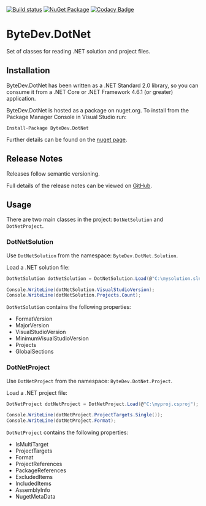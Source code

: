 [![Build status](https://ci.appveyor.com/api/projects/status/github/bytedev/ByteDev.DotNet?branch=master&svg=true)](https://ci.appveyor.com/project/bytedev/ByteDev-DotNet/branch/master)
[![NuGet Package](https://img.shields.io/nuget/v/ByteDev.DotNet.svg)](https://www.nuget.org/packages/ByteDev.DotNet)
[![Codacy Badge](https://api.codacy.com/project/badge/Grade/d7286791f04843528797e2a48e72a070)](https://www.codacy.com/manual/ByteDev/ByteDev.DotNet?utm_source=github.com&amp;utm_medium=referral&amp;utm_content=ByteDev/ByteDev.DotNet&amp;utm_campaign=Badge_Grade)

# ByteDev.DotNet

Set of classes for reading .NET solution and project files.

## Installation

ByteDev.DotNet has been written as a .NET Standard 2.0 library, so you can consume it from a .NET Core or .NET Framework 4.6.1 (or greater) application.

ByteDev.DotNet is hosted as a package on nuget.org.  To install from the Package Manager Console in Visual Studio run:

`Install-Package ByteDev.DotNet`

Further details can be found on the [nuget page](https://www.nuget.org/packages/ByteDev.DotNet/).

## Release Notes

Releases follow semantic versioning.

Full details of the release notes can be viewed on [GitHub](https://github.com/ByteDev/ByteDev.DotNet/blob/master/docs/RELEASE-NOTES.md).

## Usage

There are two main classes in the project: `DotNetSolution` and `DotNetProject`.

### DotNetSolution

Use `DotNetSolution` from the namespace: `ByteDev.DotNet.Solution`.

Load a .NET solution file:

```csharp
DotNetSolution dotNetSolution = DotNetSolution.Load(@"C:\mysolution.sln");

Console.WriteLine(dotNetSolution.VisualStudioVersion);
Console.WriteLine(dotNetSolution.Projects.Count);
```

`DotNetSolution` contains the following properties:
- FormatVersion
- MajorVersion
- VisualStudioVersion
- MinimumVisualStudioVersion
- Projects
- GlobalSections


### DotNetProject

Use `DotNetProject` from the namespace: `ByteDev.DotNet.Project`.

Load a .NET project file:

```csharp
DotNetProject dotNetProject = DotNetProject.Load(@"C:\myproj.csproj");

Console.WriteLine(dotNetProject.ProjectTargets.Single());
Console.WriteLine(dotNetProject.Format);
```

`DotNetProject` contains the following properties:
- IsMultiTarget
- ProjectTargets
- Format
- ProjectReferences
- PackageReferences
- ExcludedItems
- IncludedItems
- AssemblyInfo
- NugetMetaData
